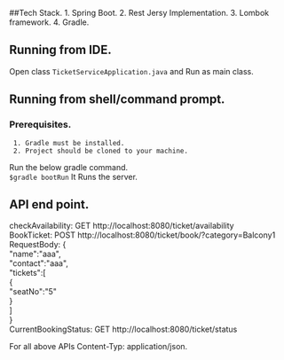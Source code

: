 ##Tech Stack.
    1. Spring Boot.
    2. Rest Jersy Implementation.
    3. Lombok framework.
    4. Gradle.
    
## Running from IDE.
   Open class ```TicketServiceApplication.java``` and Run as main class.    
   
## Running from shell/command prompt.
  ### Prerequisites.    
     1. Gradle must be installed.    
     2. Project should be cloned to your machine.    
     
  Run the below gradle command.        
     ```$gradle bootRun``` It Runs the server.    
     
## API end point.
  checkAvailability: GET  http://localhost:8080/ticket/availability      
  BookTicket:        POST http://localhost:8080/ticket/book/?category=Balcony1      
                     RequestBody:   {      
                                        "name":"aaa",    
                                        "contact":"aaa",    
                                        "tickets":[    
                                                    {    
                                                     "seatNo":"5"    
                                                    }    
                                                  ]    
                                     }    
 CurrentBookingStatus: GET http://localhost:8080/ticket/status    
 
 For all above APIs Content-Typ: application/json.    
 
